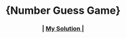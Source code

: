 <h1 align="center">{Number Guess Game}</h1>

<div align="center">
  <h3>
    <span> | </span>
    <a href="https://numberguessgame0.netlify.app/" target="_blank">
    My Solution
    </a>
    <span> | </span>
  </h3>
</div>

